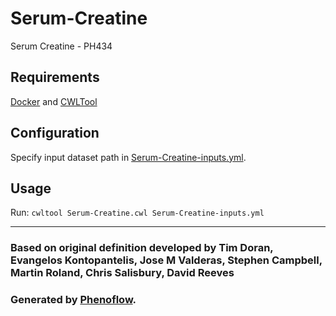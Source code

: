 # Serum-Creatine

Serum Creatine - PH434

## Requirements

[Docker](https://docs.docker.com/install/) and [CWLTool](https://github.com/common-workflow-language/cwltool#install)

## Configuration

Specify input dataset path in [Serum-Creatine-inputs.yml](Serum-Creatine-inputs.yml).

## Usage

Run: `cwltool Serum-Creatine.cwl Serum-Creatine-inputs.yml`

***

### Based on original definition developed by Tim Doran, Evangelos Kontopantelis, Jose M Valderas, Stephen Campbell, Martin Roland, Chris Salisbury, David Reeves
### Generated by [Phenoflow](https://kclhi.org/phenoflow).
